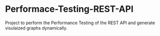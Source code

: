 Performace-Testing-REST-API
===========================

Project to perform the Performance Testing of the REST API and generate visulaized graphs dynamically.
